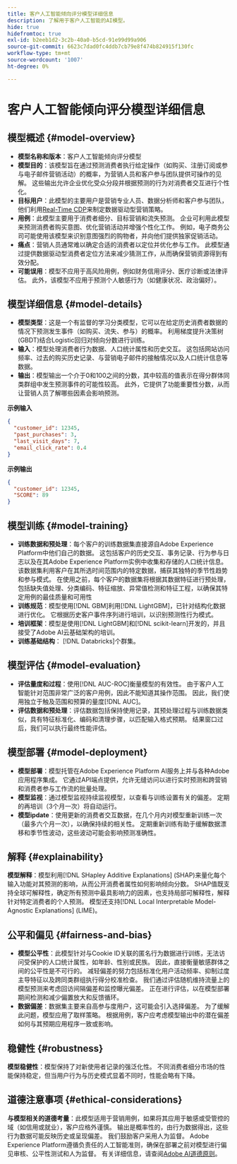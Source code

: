 ```yaml
---
title: 客户人工智能倾向评分模型详细信息
description: 了解用于客户人工智能的AI模型。
hide: true
hidefromtoc: true
exl-id: b2eeb1d2-3c2b-40a0-b5cd-91e99d99a906
source-git-commit: 6623c7dad0fc4ddb7cb79e8f474b824915f130fc
workflow-type: tm+mt
source-wordcount: '1007'
ht-degree: 0%

---
```


# 客户人工智能倾向评分模型详细信息

## 模型概述 {#model-overview}

* **模型名称和版本**：客户人工智能倾向评分模型
* **模型目的**：该模型旨在通过预测消费者执行给定操作（如购买、注册订阅或参与电子邮件营销活动）的概率，为营销人员和客户参与团队提供可操作的见解。 这些输出允许企业优化受众分段并根据预测的行为对消费者交互进行个性化。
* **目标用户**：此模型的主要用户是营销专业人员、数据分析师和客户参与团队，他们利用[Real-Time CDP](../../../rtcdp/home.md)来制定数据驱动型营销策略。
* **用例**：此模型主要用于消费者细分、目标营销和流失预测。 企业可利用此模型来预测消费者购买意图、优化营销活动并增强个性化工作。 例如，电子商务公司可能使用该模型来识别意图强烈的购物者，并向他们提供独家促销活动。
* **痛点**：营销人员通常难以确定合适的消费者以定位并优化参与工作。 此模型通过提供数据驱动型消费者定位方法来减少猜测工作，从而确保营销资源得到有效分配。
* **可能误用**：模型不应用于高风险用例，例如财务信用评分、医疗诊断或法律评估。 此外，该模型不应用于预测个人敏感行为（如健康状况、政治偏好）。

## 模型详细信息 {#model-details}

* **模型类型**：这是一个有监督的学习分类模型，它可以在给定历史消费者数据的情况下预测发生事件（如购买、流失、参与）的概率。 利用梯度提升决策树(GBDT)结合Logistic回归对倾向分数进行训练。
* **输入**：模型处理消费者行为数据、人口统计属性和历史交互。 这包括网站访问频率、过去的购买历史记录、与营销电子邮件的接触情况以及人口统计信息等数据。
* **输出**：模型输出一个介于0和100之间的分数，其中较高的值表示在得分群体同类群组中发生预测事件的可能性较高。 此外，它提供了功能重要性分数，从而让营销人员了解哪些因素会影响预测。

**示例输入**

```json
{ 
  "customer_id": 12345, 
  "past_purchases": 3, 
  "last_visit_days": 7,
  "email_click_rate": 0.4 
}
```

**示例输出**

```json
{ 
  "customer_id": 12345,
  "SCORE": 89 
}
```

## 模型训练 {#model-training}

* **训练数据和预处理**：每个客户的训练数据集直接源自Adobe Experience Platform中他们自己的数据。 这包括客户的历史交互、事务记录、行为参与日志以及在其Adobe Experience Platform实例中收集和存储的人口统计信息。 该数据集利用客户在其所选时间范围内的特定数据，捕获其独特的季节性趋势和参与模式。 在使用之前，每个客户的数据集将根据其数据特征进行预处理，包括缺失值处理、分类编码、特征缩放、异常值检测和特征工程，以确保其特定用例的最佳质量和可用性
* **训练规范**：模型使用[!DNL GBM]利用[!DNL LightGBM]，已针对结构化数据进行优化。 它根据历史客户事件序列进行培训，以识别预测性行为模式。
* **培训框架**：模型是使用[!DNL LightGBM]和[!DNL scikit-learn]开发的，并且接受了Adobe AI云基础架构的培训。
* **训练基础结构**： [!DNL Databricks]个群集。

## 模型评估 {#model-evaluation}

* **评估量度和过程**：使用[!DNL AUC-ROC]衡量模型的有效性。 由于客户人工智能针对范围非常广泛的客户用例，因此不能知道其操作范围。 因此，我们使用独立于触及范围和预算的量度[!DNL AUC]。
* **评估数据和预处理**：评估数据包括保持使用记录，其预处理过程与训练数据类似，具有特征标准化、编码和清理步骤，以匹配输入格式预期。 结果窗口过后，我们可以执行最终性能评估。

## 模型部署 {#model-deployment}

* **模型部署**：模型托管在Adobe Experience Platform AI服务上并与各种Adobe应用程序集成。 它通过API端点提供，允许无缝访问以进行实时预测和跨营销和消费者参与工作流的批量处理。
* **模型监视**：通过模型监视持续监视模型，以查看与训练设置有关的偏差。 定期的再培训（3个月一次）将自动运行。
* **模型ipdate**：使用更新的消费者交互数据，在几个月内对模型重新训练一次（最多六个月一次），以确保持续的相关性。 定期重新训练有助于缓解数据漂移和季节性波动，这些波动可能会影响预测准确性。

## 解释 {#explainability}

**模型解释**：模型利用[!DNL SHapley Additive Explanations] (SHAP)来量化每个输入功能对其预测的影响，从而公开消费者属性如何影响倾向分数。 SHAP值既支持全球可解释性，确定所有预测中最具影响力的因素，也支持局部可解释性，解释针对特定消费者的个人预测。 模型还支持[!DNL Local Interpretable Model-Agnostic Explanations] (LIME)。

## 公平和偏见 {#fairness-and-bias}

* **模型公平性**：此模型针对与Cookie ID关联的匿名行为数据进行训练，无法访问受保护的人口统计属性，如年龄、性别或民族。 因此，直接衡量敏感群体之间的公平性是不可行的。 减轻偏差的努力包括标准化用户活动频率、抑制过度主导特征以及跨同类群组执行得分校准检查。 我们通过评估随机维持流量上的模型预测来考虑回访间隔偏差和监控曝光偏差。 正在进行评估，以在模型部署期间检测和减少偏置放大和反馈循环。
* **数据偏差**：数据集主要来自高参与度用户，这可能会引入选择偏差。 为了缓解此问题，模型应用了取样策略。 根据用例，客户应考虑模型输出中的潜在偏差如何与其预期应用程序一致或影响。

## 稳健性 {#robustness}

**模型稳健性**：模型保持了对新使用者记录的强泛化性。 不同消费者细分市场的性能保持稳定，但当用户行为与历史模式显着不同时，性能会略有下降。

## 道德注意事项 {#ethical-considerations}

**与模型相关的道德考量**：此模型适用于营销用例，如果将其应用于敏感或受管控的域（如信用或就业），客户应格外谨慎。 输出是概率性的，由行为数据得出，这些行为数据可能反映历史或呈现偏差。 我们鼓励客户采用人为监督。 Adobe Experience Platform遵循负责任的人工智能准则，确保在部署之前对模型进行偏见审核、公平性测试和人为监督。 有关详细信息，请查阅[Adobe AI道德原则](https://www.adobe.com/content/dam/cc/en/ai-ethics/pdfs/Adobe-AI-Ethics-Principles.pdf?msockid=0d85c8269eb36f0801d0ddb49fd16ebc)。